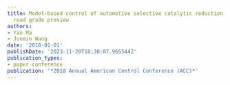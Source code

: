 ```yaml
---
title: Model-based control of automotive selective catalytic reduction systems with
  road grade preview
authors:
- Yao Ma
- Junmin Wang
date: '2018-01-01'
publishDate: '2023-11-20T18:30:07.965544Z'
publication_types:
- paper-conference
publication: '*2018 Annual American Control Conference (ACC)*'
---
```

